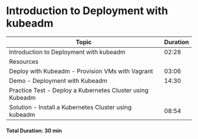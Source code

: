 # Introduction to Deployment with kubeadm

| **Topic**                                              | **Duration**       |
|--------------------------------------------------------|--------------------|
| Introduction to Deployment with kubeadm                | 02:28              |
| Resources                                              |                    |
| Deploy with Kubeadm - Provision VMs with Vagrant       | 03:06              |
| Demo - Deployment with Kubeadm                         | 14:30              |
| Practice Test - Deploy a Kubernetes Cluster using Kubeadm |                    |
| Solution - Install a Kubernetes Cluster using kubeadm  | 08:54              |

#### Total Duration: 30 min